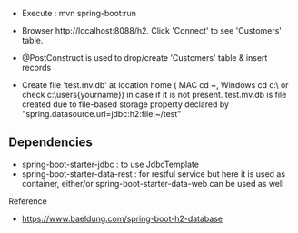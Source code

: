 - Execute : mvn spring-boot:run

- Browser http://localhost:8088/h2. Click 'Connect' to see 'Customers' table.


-  @PostConstruct is used to drop/create 'Customers' table & insert records


- Create file 'test.mv.db' at location home ( MAC cd ~, Windows cd c:\ or check c:\users\{yourname})  in case if it is not present. test.mv.db is file created due to file-based storage property declared by "spring.datasource.url=jdbc:h2:file:~/test"



Dependencies
---
- spring-boot-starter-jdbc  : to use JdbcTemplate
- spring-boot-starter-data-rest : for restful service but here it is used as container, either/or spring-boot-starter-data-web can be used as well

Reference
- https://www.baeldung.com/spring-boot-h2-database

